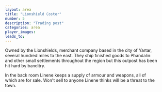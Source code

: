 ```yaml
---
layout: area
title: "Lionshield Coster"
number: 5
description: "Trading post"
categories: area
player_images:
leads_to:
---
```

Owned by the Lionshields, merchant company based in the city of Yartar, several hundred miles to the east.  They ship finished goods to Phandalin and other small settlements throughout the region but this outpost has been hit hard by banditry.

In the back room Linene keeps a supply of armour and weapons, all of which are for sale.  Won't sell to anyone Linene thinks will be a threat to the town.
